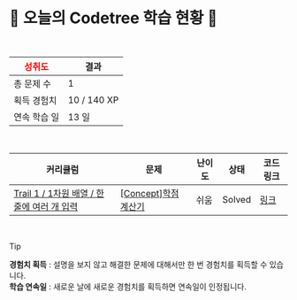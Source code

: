 # 🌲 오늘의 Codetree 학습 현황 🌲

<br />

| <span style="color:red;display:block;text-align:center;"> **성취도**</span> | 결과 |
|---|---|
| 총 문제 수 | 1 |
| 획득 경험치 | 10 / 140 XP |
| 연속 학습 일 | 13 일 |

<br />

|커리큘럼|문제|난이도|상태|코드 링크|
|---|---|---|---|---|
|[Trail 1 / 1차원 배열 / 한 줄에 여러 개 입력](https://https://en.codetree.ai/trail-info/novice-low/)|[[Concept]학점 계산기](https://https://en.codetree.ai/trails/complete/curated-cards/intro-credit-calculator/)|쉬움|Solved|[링크](https://github.com/YUJAEYUN/CodingTest/blob/main/250109/%ED%95%99%EC%A0%90%20%EA%B3%84%EC%82%B0%EA%B8%B0/credit-calculator.py)|


<br />

> [!TIP]
> **경험치 획득** : 설명을 보지 않고 해결한 문제에 대해서만 한 번 경험치를 획득할 수 있습니다.  
> **학습 연속일** : 새로운 날에 새로운 경험치를 획득하면 연속일이 인정됩니다.

